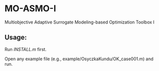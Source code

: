 # MO-ASMO-I

Multiobjective Adaptive Surrogate Modeling-based Optimization Toolbox I

## Usage:

Run *INSTALL.m* first.

Open any example file (e.g., example/OsyczkaKundu/OK_case001.m) and run.